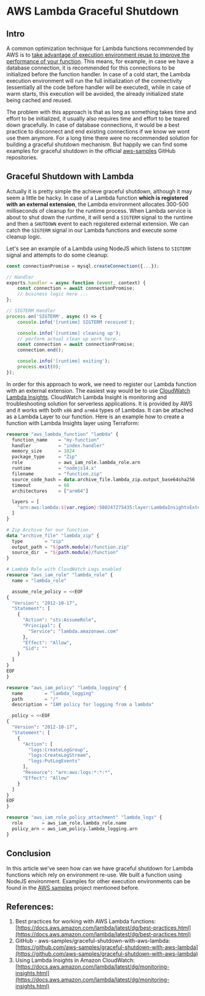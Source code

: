 # AWS Lambda Graceful Shutdown

## Intro

A common optimization technique for Lambda functions recommended by AWS is to [take advantage of execution environment reuse to improve the performance of your function](https://docs.aws.amazon.com/lambda/latest/dg/best-practices.html). This means, for example, in case we have a database connection, it is recommended for this connections to be initialized before the function handler. In case of a cold start, the Lambda execution environment will run the full initialization of the connectivity (essentially all the code before handler will be executed), while in case of warm starts, this execution will be avoided, the already initialized state being cached and reused.

The problem with this approach is that as long as something takes time and effort to be initialized, it usually also requires time and effort to be teared down gracefully. In case of database connections, it would be a best practice to disconnect and end existing connections if we know we wont use them anymore. For a long time there were no recommended solution for building a graceful shutdown mechanism. But happily we can find some examples for graceful shutdown in the official [aws-samples](https://github.com/aws-samples/graceful-shutdown-with-aws-lambda) GitHub repositories.

## Graceful Shutdown with Lambda

Actually it is pretty simple the achieve graceful shutdown, although it may seem a little be hacky. In case of a Lambda function **which is registered with an external extension**, the Lambda environment allocates 300-500 milliseconds of cleanup for the runtime process. When Lambda service is about to shut down the runtime, it will send a `SIGTERM` signal to the runtime and then a `SHUTDOWN` event to each registered external extension. We can catch the `SIGTERM` signal in our Lambda functions and execute some cleanup logic.

Let's see an example of a Lambda using NodeJS which listens to `SIGTERM` signal and attempts to do some cleanup:

```javascript
const connectionPromise = mysql.createConnection({...});

// Handler
exports.handler = async function (event, context) {
    const connection = await connectionPromise;
    // business logic here ...
};

// SIGTERM Handler 
process.on('SIGTERM', async () => {
    console.info('[runtime] SIGTERM received');

    console.info('[runtime] cleaning up');
    // perform actual clean up work here. 
    const connection = await connectionPromise;
    connection.end();

    console.info('[runtime] exiting');
    process.exit(0);
});
```

In order for this approach to work, we need to register our Lambda function with an external extension. The easiest way would be to use [CloudWatch Lambda Insights](https://docs.aws.amazon.com/lambda/latest/dg/monitoring-insights.html). CloudWatch Lambda Insight is monitoring and troubleshooting solution for serverless applications. It is provided by AWS and it works with both `x86` and `arm64` types of Lambdas. It can be attached as a Lambda Layer to our function. Here is an example how to create a function with Lambda Insights layer using Terraform:

```terraform
resource "aws_lambda_function" "lambda" {
  function_name    = "my-function"
  handler          = "index.handler"
  memory_size      = 1024
  package_type     = "Zip"
  role             = aws_iam_role.lambda_role.arn
  runtime          = "nodejs14.x"
  filename         = "function.zip"
  source_code_hash = data.archive_file.lambda_zip.output_base64sha256
  timeout          = 60
  architectures    = ["arm64"]

  layers = [
    "arn:aws:lambda:${var.region}:580247275435:layer:LambdaInsightsExtension-Arm64:2" # https://docs.aws.amazon.com/AmazonCloudWatch/latest/monitoring/Lambda-Insights-extension-versionsARM.html
  ]
}

# Zip Archive for our function
data "archive_file" "lambda_zip" {
  type        = "zip"
  output_path = "${path.module}/function.zip"
  source_dir  = "${path.module}/function"
}

# Lambda Role with CloudWatch Logs enabled
resource "aws_iam_role" "lambda_role" {
  name = "lambda_role"

  assume_role_policy = <<EOF
{
  "Version": "2012-10-17",
  "Statement": [
    {
      "Action": "sts:AssumeRole",
      "Principal": {
        "Service": "lambda.amazonaws.com"
      },
      "Effect": "Allow",
      "Sid": ""
    }
  ]
}
EOF
}

resource "aws_iam_policy" "lambda_logging" {
  name        = "lambda_logging"
  path        = "/"
  description = "IAM policy for logging from a lambda"

  policy = <<EOF
{
  "Version": "2012-10-17",
  "Statement": [
    {
      "Action": [
        "logs:CreateLogGroup",
        "logs:CreateLogStream",
        "logs:PutLogEvents"
      ],
      "Resource": "arn:aws:logs:*:*:*",
      "Effect": "Allow"
    }
  ]
}
EOF
}

resource "aws_iam_role_policy_attachment" "lambda_logs" {
  role       = aws_iam_role.lambda_role.name
  policy_arn = aws_iam_policy.lambda_logging.arn
}
```

## Conclusion

In this article we've seen how can we have graceful shutdown for Lambda functions which rely on environment re-use. We built a function using NodeJS environment. Examples for other execution environments can be found in the [AWS samples](https://github.com/aws-samples/graceful-shutdown-with-aws-lambda) project mentioned before.

## References:

1. Best practices for working with AWS Lambda functions: [https://docs.aws.amazon.com/lambda/latest/dg/best-practices.html](https://docs.aws.amazon.com/lambda/latest/dg/best-practices.html)
2. GitHub - aws-samples/graceful-shutdown-with-aws-lambda: [https://github.com/aws-samples/graceful-shutdown-with-aws-lambda](https://github.com/aws-samples/graceful-shutdown-with-aws-lambda)
3. Using Lambda Insights in Amazon CloudWatch: [https://docs.aws.amazon.com/lambda/latest/dg/monitoring-insights.html](https://docs.aws.amazon.com/lambda/latest/dg/monitoring-insights.html)